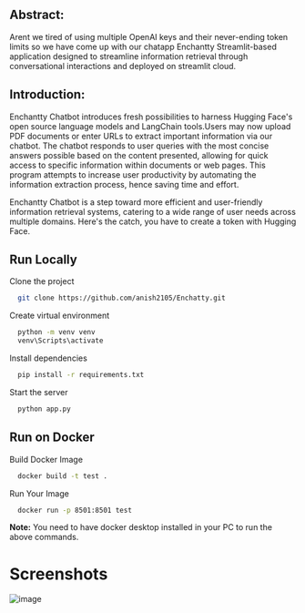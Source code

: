 

## Abstract:
Arent we tired of using multiple OpenAI keys and their never-ending token limits so we have come up with our chatapp  Enchantty Streamlit-based application designed to streamline information retrieval through conversational interactions and deployed on streamlit cloud.

## Introduction:
Enchantty Chatbot introduces fresh possibilities to harness Hugging Face's open source language models and LangChain tools.Users may now upload PDF documents or enter URLs to extract important information via our chatbot. The chatbot responds to user queries with the most concise answers possible based on the content presented, allowing for quick access to specific information within documents or web pages. This program attempts to increase user productivity by automating the information extraction process, hence saving time and effort.

Enchantty Chatbot is a step toward more efficient and user-friendly information retrieval systems, catering to a wide range of user needs across multiple domains.
Here's the catch, you have to create a token with Hugging Face.

## Run Locally

Clone the project

```bash
  git clone https://github.com/anish2105/Enchatty.git
```

Create virtual environment

```bash
  python -m venv venv
  venv\Scripts\activate
```

Install dependencies

```bash
  pip install -r requirements.txt
```

Start the server

```bash
  python app.py
```

## Run on Docker

Build Docker Image

```bash
  docker build -t test .
```
Run Your Image

```bash
  docker run -p 8501:8501 test
```

**Note:** You need to have docker desktop installed in your PC to run the above commands. 

# Screenshots
![image](https://github.com/anish2105/Enchatty/assets/88924201/8c823a71-c6fc-416e-82cd-127144398911)



